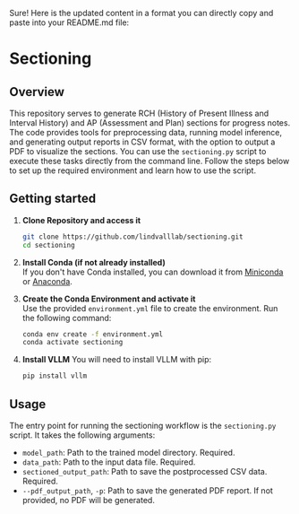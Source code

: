 Sure! Here is the updated content in a format you can directly copy and paste into your README.md file:

# Sectioning

## Overview
This repository serves to generate RCH (History of Present Illness and Interval History) and AP (Assessment and Plan) sections for progress notes. The code provides tools for preprocessing data, running model inference, and generating output reports in CSV format, with the option to output a PDF to visualize the sections. You can use the `sectioning.py` script to execute these tasks directly from the command line. Follow the steps below to set up the required environment and learn how to use the script.

## Getting started

1. **Clone Repository and access it**
   ```bash
   git clone https://github.com/lindvalllab/sectioning.git
   cd sectioning

2. **Install Conda (if not already installed)**  
   If you don't have Conda installed, you can download it from [Miniconda](https://docs.conda.io/en/latest/miniconda.html) or [Anaconda](https://www.anaconda.com/).

3. **Create the Conda Environment and activate it**  
   Use the provided `environment.yml` file to create the environment. Run the following command:
   ```bash
   conda env create -f environment.yml
   conda activate sectioning

4. **Install VLLM**
   You will need to install VLLM with pip:
   ```bash
   pip install vllm


## Usage

The entry point for running the sectioning workflow is the `sectioning.py` script. It takes the following arguments:

* `model_path`: Path to the trained model directory. Required.
* `data_path`: Path to the input data file. Required.
* `sectioned_output_path`: Path to save the postprocessed CSV data. Required.
* `--pdf_output_path`, `-p`: Path to save the generated PDF report. If not provided, no PDF will be generated.

